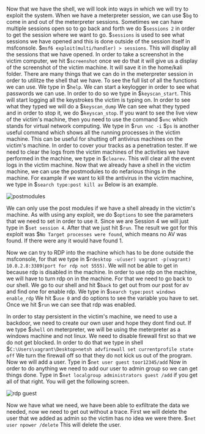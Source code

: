 Now that we have the shell, we will look into ways in which we will try to exploit the system. When we have a meterpreter session, we can use $`bg` to come in and out of the meterpreter sessions. Sometimes we can have multiple sessions open so to go back and forth we do $`sessions 2` in order to get the session where we want to go. $`sessions` is used to see what sessions we have opened and this is done outside of the session itself in msfconsole. $`msf6 exploit(multi/handler) > sessions`. This will display all the sessions that we have opened. In order to take a screenshot in the victim computer, we hit $`screenshot` once we do that it will give us a display of the screenshot of the victim machine. It will save it in the home/kali folder. 
There are many things that we can do in the meterpreter session in order to utilitze the shell that we have. To see the full list of all the functions we can use. We type in $`help`. We can start a keylogger in order to see what passwords we can use. In order to do so we type in $`keyscan_start`. This will start logging all the keystrokes the victim is typing on. In order to see what they typed we will do a $`keyscan_dump` We can see what they typed and in order to stop it, we do $`keyscan_stop`. 
If you want to see the live view of the victim's machine, then you need to use the command $`vnc` which stands for virtual network computing. We type in $`run vnc -i` $`ps` is another useful command which shows all the running processes in the victim machine. This can be useful for shutting off antivirus machines on the victim's machine. 
In order to cover your tracks as a penetration tester. If we need to clear the logs from the victim machines of the activities we have performed in the machine, we type in $`clearev`. This will clear all the event logs in the victim machine. 
Now that we already have a shell in the victim machine, we can use the postmodules to do nefarious things in the machine. For example if we want to kill the antivirus in the victim machine, we type in $`search type:post kill av` Below is an example. 

![postmodules](https://user-images.githubusercontent.com/93686063/202770755-850a6475-c660-43dd-8766-04e592b79069.JPG)

We can only use the post modules if we have a shell already in the victim's machine. As with using any exploit, we do $`options` to see the parameters that we need to set in order to use it. Since we are Session 4 we will just type in $`set session 4`. After that we just hit $`run`. The result we got for this exploit was $`No Target processes were found`, which means no AV was found. If there were any it would have found 1. 

Now we can try to RDP into the machine which has to be done outside the msfconsole, for that we type in $`rdesktop -u(user) vagrant -p(vagrant) 10.0.2.8:3389(port for rdp not 5555)`. We will not be able to get in because rdp is disabled in the machine. In order to use rdp on the machine, we will have to turn rdp on in the machine. For that we need to go back to our shell. We go to our shell and hit $`back` to get out from our post for av and find one for enable rdp. We type in $`search type:post windows enable_rdp` We hit $`use 0` and do options to see the variable you have to set. Once we hit $`run` we can see that rdp was enabled. 

In order to stay persistent in the victim's machine, we need to use a backdoor, we need to create our own user and hope they dont find out. If we type $`shell` on meterpreter, we will be using the meterpreter as a windows machine and not linux. We need to disable firewall first so that we do not get blocked. In order to do that we type in shell $`C:\Users\vagrant\Desktop>netsh advfirewall set currentprofile state off` We turn the firewall off so that they do not kick us out of the program. Now we will add a user. Type in $`net user guest toor12345/add` Now in order to do anything we need to add our user to admin group so we can get things done. Type in $`net localgroup administrators guest /add` if you get all of that right. You will get the following screen. 

![rdp guest](https://user-images.githubusercontent.com/93686063/202776599-29404b63-dc1a-4765-ac99-77f721586e01.JPG)

Now we have what we need, we have been able to exfiltrate the data we needed, now we need to get out without a trace. First we will delete the user that we added as admin so the victim has no idea we were there. $`net user npower /delete` This will delete the user. 
